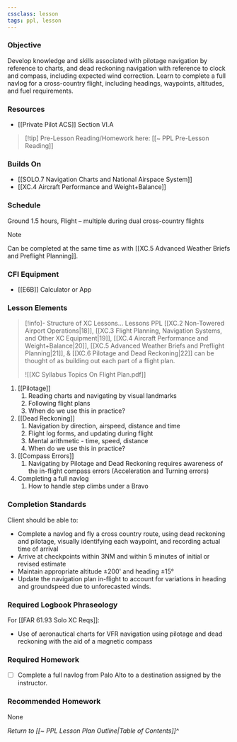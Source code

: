 ```yaml
---
cssclass: lesson
tags: ppl, lesson
---
```

### Objective
Develop knowledge and skills associated with pilotage navigation by reference to charts, and dead reckoning navigation with reference to clock and compass, including expected wind correction.  Learn to complete a full navlog for a cross-country flight, including headings, waypoints, altitudes, and fuel requirements.

### Resources
- [[Private Pilot ACS]] Section VI.A

> [!tip] Pre-Lesson Reading/Homework here: [[~ PPL Pre-Lesson Reading]]

### Builds On
- [[SOLO.7 Navigation Charts and National Airspace System]]
- [[XC.4 Aircraft Performance and Weight+Balance]]

### Schedule
Ground 1.5 hours, Flight – multiple during dual cross-country flights

> [!note] 
> Can be completed at the same time as with [[XC.5 Advanced Weather Briefs and Preflight Planning]].

### CFI Equipment
- [[E6B]] Calculator or App

### Lesson Elements
> [!info]- Structure of XC Lessons...
> Lessons PPL [[XC.2 Non-Towered Airport Operations|18]], [[XC.3 Flight Planning, Navigation Systems, and Other XC Equipment|19]], [[XC.4 Aircraft Performance and Weight+Balance|20]], [[XC.5 Advanced Weather Briefs and Preflight Planning|21]], & [[XC.6 Pilotage and Dead Reckoning|22]] can be thought of as building out each part of a flight plan.
> 
> ![[XC Syllabus Topics On Flight Plan.pdf]]

1. [[Pilotage]]
	1. Reading charts and navigating by visual landmarks
	2. Following flight plans
	3. When do we use this in practice?
2. [[Dead Reckoning]]
	1. Navigation by direction, airspeed, distance and time
	2. Flight log forms, and updating during flight
	3. Mental arithmetic - time, speed, distance
	4. When do we use this in practice?
3. [[Compass Errors]]
	1. Navigating by Pilotage and Dead Reckoning requires awareness of the in-flight compass errors (Acceleration and Turning errors)
4. Completing a full navlog
	1. How to handle step climbs under a Bravo

### Completion Standards
Client should be able to:
- Complete a navlog and fly a cross country route, using dead reckoning and pilotage, visually identifying each waypoint, and recording actual time of arrival
- Arrive at checkpoints within 3NM and within 5 minutes of initial or revised estimate
- Maintain appropriate altitude ±200' and heading ±15°
- Update the navigation plan in-flight to account for variations in heading and groundspeed due to unforecasted winds.

### Required Logbook Phraseology
For [[FAR 61.93 Solo XC Reqs]]:
- Use of aeronautical charts for VFR navigation using pilotage and dead reckoning with the aid of a magnetic compass

### Required Homework
- [ ] Complete a full navlog from Palo Alto to a destination assigned by the instructor.

### Recommended Homework
None

*Return to [[~ PPL Lesson Plan Outline|Table of Contents]]^*